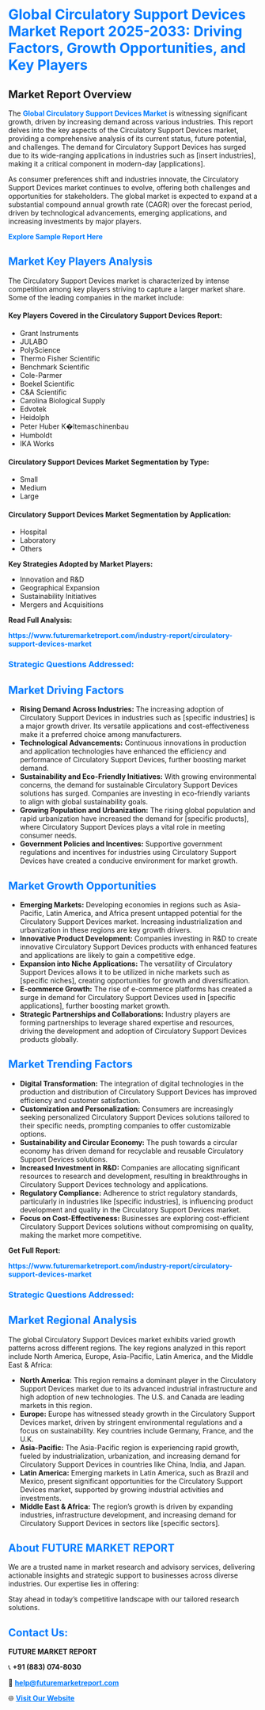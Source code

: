 <h1 style="color: #007BFF;">Global Circulatory Support Devices Market Report 2025-2033: Driving Factors, Growth Opportunities, and Key Players</h1>

<section id="overview">
<h2>Market Report Overview</h2>
<p>The <a href="https://www.futuremarketreport.com/industry-report/circulatory-support-devices-market" style="color: #007BFF; text-decoration: none;"><strong>Global Circulatory Support Devices Market</strong></a> is witnessing significant growth, driven by increasing demand across various industries. This report delves into the key aspects of the Circulatory Support Devices market, providing a comprehensive analysis of its current status, future potential, and challenges. The demand for Circulatory Support Devices has surged due to its wide-ranging applications in industries such as [insert industries], making it a critical component in modern-day [applications].</p>
<p>As consumer preferences shift and industries innovate, the Circulatory Support Devices market continues to evolve, offering both challenges and opportunities for stakeholders. The global market is expected to expand at a substantial compound annual growth rate (CAGR) over the forecast period, driven by technological advancements, emerging applications, and increasing investments by major players.</p>
</section>

<section id="overview">
<p><a href="https://www.futuremarketreport.com/request-sample/reportId=32174" style="color: #007BFF; text-decoration: none;"><strong>Explore Sample Report Here</strong></a></p>
</section>

<section id="key-players">
<h2 style="color: #007BFF;">Market Key Players Analysis</h2>
<p>The Circulatory Support Devices market is characterized by intense competition among key players striving to capture a larger market share. Some of the leading companies in the market include:</p>
<h4>Key Players Covered in the Circulatory Support Devices Report:</h4>
<ul><li>Grant Instruments</li><li>JULABO</li><li>PolyScience</li><li>Thermo Fisher Scientific</li><li>Benchmark Scientific</li><li>Cole-Parmer</li><li>Boekel Scientific</li><li>C&amp;A Scientific</li><li>Carolina Biological Supply</li><li>Edvotek</li><li>Heidolph</li><li>Peter Huber K�ltemaschinenbau</li><li>Humboldt</li><li>IKA Works</li></ul>
<h4>Circulatory Support Devices Market Segmentation by Type:</h4>
<ul><li>Small</li><li>Medium</li><li>Large</li></ul>

<h4>Circulatory Support Devices Market Segmentation by Application:</h4>
<ul><li>Hospital</li><li>Laboratory</li><li>Others</li></ul>
<p><strong>Key Strategies Adopted by Market Players:</strong></p>
<ul>
<li>Innovation and R&D</li>
<li>Geographical Expansion</li>
<li>Sustainability Initiatives</li>
<li>Mergers and Acquisitions</li>
</ul>
</section>

<section>
<p><strong>Read Full Analysis: </strong></p><a href="https://www.futuremarketreport.com/industry-report/circulatory-support-devices-market" style="color: #007BFF; text-decoration: none;"><strong>https://www.futuremarketreport.com/industry-report/circulatory-support-devices-market</strong></a>
<h3 style="color: #007BFF;">Strategic Questions Addressed:</h3>
</section>

<section id="driving-factors">
<h2 style="color: #007BFF;">Market Driving Factors</h2>
<ul>
<li><strong>Rising Demand Across Industries:</strong> The increasing adoption of Circulatory Support Devices in industries such as [specific industries] is a major growth driver. Its versatile applications and cost-effectiveness make it a preferred choice among manufacturers.</li>
<li><strong>Technological Advancements:</strong> Continuous innovations in production and application technologies have enhanced the efficiency and performance of Circulatory Support Devices, further boosting market demand.</li>
<li><strong>Sustainability and Eco-Friendly Initiatives:</strong> With growing environmental concerns, the demand for sustainable Circulatory Support Devices solutions has surged. Companies are investing in eco-friendly variants to align with global sustainability goals.</li>
<li><strong>Growing Population and Urbanization:</strong> The rising global population and rapid urbanization have increased the demand for [specific products], where Circulatory Support Devices plays a vital role in meeting consumer needs.</li>
<li><strong>Government Policies and Incentives:</strong> Supportive government regulations and incentives for industries using Circulatory Support Devices have created a conducive environment for market growth.</li>
</ul>
</section>

<section id="growth-opportunities">
<h2 style="color: #007BFF;">Market Growth Opportunities</h2>
<ul>
<li><strong>Emerging Markets:</strong> Developing economies in regions such as Asia-Pacific, Latin America, and Africa present untapped potential for the Circulatory Support Devices market. Increasing industrialization and urbanization in these regions are key growth drivers.</li>
<li><strong>Innovative Product Development:</strong> Companies investing in R&D to create innovative Circulatory Support Devices products with enhanced features and applications are likely to gain a competitive edge.</li>
<li><strong>Expansion into Niche Applications:</strong> The versatility of Circulatory Support Devices allows it to be utilized in niche markets such as [specific niches], creating opportunities for growth and diversification.</li>
<li><strong>E-commerce Growth:</strong> The rise of e-commerce platforms has created a surge in demand for Circulatory Support Devices used in [specific applications], further boosting market growth.</li>
<li><strong>Strategic Partnerships and Collaborations:</strong> Industry players are forming partnerships to leverage shared expertise and resources, driving the development and adoption of Circulatory Support Devices products globally.</li>
</ul>
</section>

<section id="trending-factors">
<h2 style="color: #007BFF;">Market Trending Factors</h2>
<ul>
<li><strong>Digital Transformation:</strong> The integration of digital technologies in the production and distribution of Circulatory Support Devices has improved efficiency and customer satisfaction.</li>
<li><strong>Customization and Personalization:</strong> Consumers are increasingly seeking personalized Circulatory Support Devices solutions tailored to their specific needs, prompting companies to offer customizable options.</li>
<li><strong>Sustainability and Circular Economy:</strong> The push towards a circular economy has driven demand for recyclable and reusable Circulatory Support Devices solutions.</li>
<li><strong>Increased Investment in R&D:</strong> Companies are allocating significant resources to research and development, resulting in breakthroughs in Circulatory Support Devices technology and applications.</li>
<li><strong>Regulatory Compliance:</strong> Adherence to strict regulatory standards, particularly in industries like [specific industries], is influencing product development and quality in the Circulatory Support Devices market.</li>
<li><strong>Focus on Cost-Effectiveness:</strong> Businesses are exploring cost-efficient Circulatory Support Devices solutions without compromising on quality, making the market more competitive.</li>
</ul>
</section>

<section>
<p><strong>Get Full Report: </strong></p><a href="https://www.futuremarketreport.com/industry-report/circulatory-support-devices-market" style="color: #007BFF; text-decoration: none;"><strong>https://www.futuremarketreport.com/industry-report/circulatory-support-devices-market</strong></a>
<h3 style="color: #007BFF;">Strategic Questions Addressed:</h3>
</section>


<section id="regional-analysis">
<h2 style="color: #007BFF;">Market Regional Analysis</h2>
<p>The global Circulatory Support Devices market exhibits varied growth patterns across different regions. The key regions analyzed in this report include North America, Europe, Asia-Pacific, Latin America, and the Middle East & Africa:</p>
<ul>
<li><strong>North America:</strong> This region remains a dominant player in the Circulatory Support Devices market due to its advanced industrial infrastructure and high adoption of new technologies. The U.S. and Canada are leading markets in this region.</li>
<li><strong>Europe:</strong> Europe has witnessed steady growth in the Circulatory Support Devices market, driven by stringent environmental regulations and a focus on sustainability. Key countries include Germany, France, and the U.K.</li>
<li><strong>Asia-Pacific:</strong> The Asia-Pacific region is experiencing rapid growth, fueled by industrialization, urbanization, and increasing demand for Circulatory Support Devices in countries like China, India, and Japan.</li>
<li><strong>Latin America:</strong> Emerging markets in Latin America, such as Brazil and Mexico, present significant opportunities for the Circulatory Support Devices market, supported by growing industrial activities and investments.</li>
<li><strong>Middle East & Africa:</strong> The region’s growth is driven by expanding industries, infrastructure development, and increasing demand for Circulatory Support Devices in sectors like [specific sectors].</li>
</ul>
</section>

<footer>
<h2 style="color: #007BFF;">About FUTURE MARKET REPORT</h2>
<p>We are a trusted name in market research and advisory services, delivering actionable insights and strategic support to businesses across diverse industries. Our expertise lies in offering:</p>

<p>Stay ahead in today’s competitive landscape with our tailored research solutions.</p>

<h2 style="color: #007BFF;">Contact Us:</h2>
<p><strong>FUTURE MARKET REPORT</strong></p>
<p>📞 <strong>+91 (883) 074-8030</strong></p>
<p>📧 <strong><a href="mailto:help@futuremarketreport.com" style="color: #007BFF;">help@futuremarketreport.com</a></strong></p>
<p>🌐 <strong><a href="https://www.futuremarketreport.com/" style="color: #007BFF;">Visit Our Website</a></strong></p>
</footer>